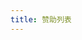 ```yaml
---
title: 赞助列表
---
```


<script setup>
import {
  VPTeamPage,
  VPTeamPageTitle,
  VPTeamMembers,
  VPTeamPageSection
} from 'vitepress/theme'

const sponsors = [
  {
    avatar: 'https://q.qlogo.cn/headimg_dl?dst_uin=2816597419&spec=100',
    name: 'CuSO₄·5H₂O',
    title: '捐赠 2 次，共 113 元',
  },
  {
    avatar: 'https://q.qlogo.cn/headimg_dl?dst_uin=2787770453&spec=100',
    name: '监の母',
    title: '捐赠 1 次，共 5 元',
  },
  {
    avatar: 'https://q.qlogo.cn/headimg_dl?dst_uin=3050404518&spec=100',
    name: 'z',
    title: '捐赠 1 次，共 10 元',
  },
  {
    avatar: 'https://q.qlogo.cn/headimg_dl?dst_uin=869379440&spec=100',
    name: '风林',
    title: '捐赠 2 次，共 195 元',
  },
  {
    avatar: 'https://q.qlogo.cn/headimg_dl?dst_uin=1519412035&spec=100',
    name: 'Gemence',
    title: '捐赠 1 次，共 5 元',
  },
  {
    avatar: 'https://q.qlogo.cn/headimg_dl?dst_uin=3603866430&spec=100',
    name: '海棠',
    title: '捐赠 2 次，共 10 元',
  },
  {
    avatar: 'https://q.qlogo.cn/headimg_dl?dst_uin=292702551&spec=100',
    name: '空气',
    title: '捐赠 4 次，共 175 元',
  },
  {
    avatar: 'https://q.qlogo.cn/headimg_dl?dst_uin=3530300540&spec=100',
    name: '9',
    title: '捐赠 4 次，共 105 元',
  },
  {
    avatar: 'https://q.qlogo.cn/headimg_dl?dst_uin=2668127763&spec=100',
    name: '隔壁老衫',
    title: '捐赠 1 次，共 10 元',
  },
  {
    avatar: 'https://q.qlogo.cn/headimg_dl?dst_uin=0&spec=100',
    name: '热血市民小彭',
    title: '捐赠 1 次，共 10 元'
  },
  {
    avatar: 'https://q.qlogo.cn/headimg_dl?dst_uin=2544028137&spec=100',
    name: '杨骐鸣',
    title: '捐赠 3 次，共 15 元'
  },
  {
    avatar: 'https://q.qlogo.cn/headimg_dl?dst_uin=242800056&spec=100',
    name: '被闰土追杀的猹',
    title: '捐赠 2 次，共 2 元'
  },
  {
    avatar: 'https://q.qlogo.cn/headimg_dl?dst_uin=1278560068&spec=100',
    name: 'kou1024',
    title: '捐赠 1 次，共 50 元'
  },
  {
    avatar: 'https://q.qlogo.cn/headimg_dl?dst_uin=1559932018&spec=100',
    name: 'city1',
    title: '捐赠 1 次，共 10 元'
  },
  {
    avatar: 'https://q.qlogo.cn/headimg_dl?dst_uin=1372855672&spec=100',
    name: '屑の五郎',
    title: '捐赠 2 次，共 35 元'
  },
  {
    avatar: 'https://q.qlogo.cn/headimg_dl?dst_uin=1914348837&spec=100',
    name: 'AAA 奥尼卡义体购买安装グァ',
    title: '捐赠 2 次，共 30 元'
  },
  {
    avatar: 'https://q.qlogo.cn/headimg_dl?dst_uin=2786435963&spec=100',
    name: '碳酸',
    title: '捐赠 1 次，共 10 元'
  },
  {
    avatar: 'https://q.qlogo.cn/headimg_dl?dst_uin=2705961235&spec=100',
    name: '芷菡',
    title: '捐赠 1 次，共 15 元'
  },
  {
    avatar: 'https://q.qlogo.cn/headimg_dl?dst_uin=1440230003&spec=100',
    name: 'BT-7274',
    title: '捐赠 1 次，共 20.84 元'
  },
  {
    avatar: 'https://q.qlogo.cn/headimg_dl?dst_uin=410844822&spec=100',
    name: '穴居之人',
    title: '捐赠 1 次，共 10 元'
  },
  {
    avatar: 'https://q.qlogo.cn/headimg_dl?dst_uin=1964609219&spec=100',
    name: '小猫',
    title: '捐赠 1 次，共 9.01 元'
  },
  {
    avatar: 'https://q.qlogo.cn/headimg_dl?dst_uin=2015283665&spec=100',
    name: '希儿希儿希',
    title: '捐赠 1 次，共 5 元'
  },
  {
    avatar: 'https://q.qlogo.cn/headimg_dl?dst_uin=2165324581&spec=100',
    name: '双笙蝶舞',
    title: '捐赠 1 次，共 30 元'
  },
  {
    avatar: 'https://q.qlogo.cn/headimg_dl?dst_uin=3170455924&spec=100',
    name: '。。。。。。',
    title: '捐赠 1 次，共 10 元'
  },
  {
    avatar: 'https://q.qlogo.cn/headimg_dl?dst_uin=1499269976&spec=100',
    name: 'wqdsb',
    title: '捐赠 1 次，共 50 元'
  },
  {
    avatar: 'https://q.qlogo.cn/headimg_dl?dst_uin=2240089348&spec=100',
    name: 'Россия-Украинская в',
    title: '捐赠 1 次，共 5 元'
  },
  {
    avatar: 'https://q.qlogo.cn/headimg_dl?dst_uin=3180096278&spec=100',
    name: '意缕西鸯',
    title: '捐赠 1 次，共 2 元'
  },
  {
    avatar: 'https://q.qlogo.cn/headimg_dl?dst_uin=2289836651&spec=100',
    name: '秋叶海棠.',
    title: '捐赠 1 次，共 4.99 元'
  }
]
</script>

<VPTeamPage>
  <VPTeamPageTitle>
    <template #title>
      赞助列表
    </template>
    <template #lead>
      在这个页面你将了解为项目做出财力支持的人
      <a href="../others/support">如何贡献</a>
    </template>
  </VPTeamPageTitle>
  <VPTeamPageSection>
    <template #title>赞助者</template>
    <template #lead>这些是捐赠过 U1 的人，感谢他们让作者渡过难关!(排名不分先后)</template>
    <template #members>
      <VPTeamMembers size="small" :members="sponsors" />
    </template>
  </VPTeamPageSection>
</VPTeamPage>
